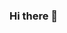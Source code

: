### Hi there 👋

<!--
**TheyCallMeMattyD/TheyCallMeMattyD** is a ✨ _special_ ✨ repository because its `README.md` (this file) appears on your GitHub profile.

![TheyCallMeMattyD's github stats](https://github-readme-stats.vercel.app/api?username=theycallmemattyd&show_icons=true&theme=radical)
